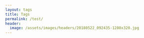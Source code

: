 ```yaml
---
layout: tags
title: Tags
permalink: /test/
header:
  image: /assets/images/headers/20180522_092435-1280x320.jpg
---
```

